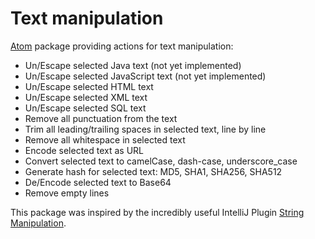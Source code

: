 # Text manipulation

[Atom](http://atom.io) package providing actions for text manipulation:

* Un/Escape selected Java text (not yet implemented)
* Un/Escape selected JavaScript text (not yet implemented)
* Un/Escape selected HTML text
* Un/Escape selected XML text
* Un/Escape selected SQL text
* Remove all punctuation from the text
* Trim all leading/trailing spaces in selected text, line by line
* Remove all whitespace in selected text
* Encode selected text as URL
* Convert selected text to camelCase, dash-case, underscore_case
* Generate hash for selected text: MD5, SHA1, SHA256, SHA512
* De/Encode selected text to Base64
* Remove empty lines

This package was inspired by the incredibly useful IntelliJ Plugin [String Manipulation](https://plugins.jetbrains.com/plugin/2162).
